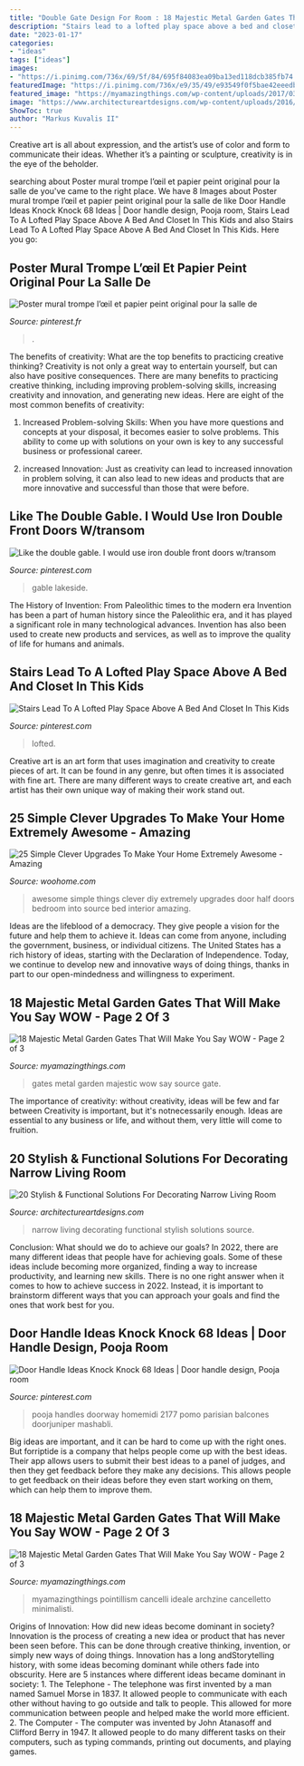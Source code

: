 ```yaml
---
title: "Double Gate Design For Room : 18 Majestic Metal Garden Gates That Will Make You Say Wow"
description: "Stairs lead to a lofted play space above a bed and closet in this kids"
date: "2023-01-17"
categories:
- "ideas"
tags: ["ideas"]
images:
- "https://i.pinimg.com/736x/69/5f/84/695f84083ea09ba13ed118dcb385fb74.jpg"
featuredImage: "https://i.pinimg.com/736x/e9/35/49/e93549f0f5bae42eeedb0971b3ad3aeb.jpg"
featured_image: "https://myamazingthings.com/wp-content/uploads/2017/03/unique-wrought-iron-garden-gates-design-metal-garden-gates-ideas-black-tulips.jpg"
image: "https://www.architectureartdesigns.com/wp-content/uploads/2016/04/16-24.jpg"
ShowToc: true
author: "Markus Kuvalis II"
---
```



Creative art is all about expression, and the artist’s use of color and form to communicate their ideas. Whether it’s a painting or sculpture, creativity is in the eye of the beholder.

	

		
searching about Poster mural trompe l’œil et papier peint original pour la salle de you've came to the right place. We have 8 Images about Poster mural trompe l’œil et papier peint original pour la salle de like Door Handle Ideas Knock Knock 68 Ideas | Door handle design, Pooja room, Stairs Lead To A Lofted Play Space Above A Bed And Closet In This Kids and also Stairs Lead To A Lofted Play Space Above A Bed And Closet In This Kids. Here you go:
		
    
## Poster Mural Trompe L’œil Et Papier Peint Original Pour La Salle De

<img loading=lazy src="https://i.pinimg.com/736x/15/40/51/154051bb31974c19f814f413eff8ce59--poster-mural-trompe.jpg" onerror="this.onerror=null;this.src='https://tse4.mm.bing.net/th?id=OIP.SzuUOQO7Cohwh1gUd2BdkQHaK2&amp;pid=15.1';" alt="Poster mural trompe l’œil et papier peint original pour la salle de">

_Source: pinterest.fr_

>. 

	

The benefits of creativity: What are the top benefits to practicing creative thinking?
Creativity is not only a great way to entertain yourself, but can also have positive consequences. There are many benefits to practicing creative thinking, including improving problem-solving skills, increasing creativity and innovation, and generating new ideas. Here are eight of the most common benefits of creativity:
1. Increased Problem-solving Skills: When you have more questions and concepts at your disposal, it becomes easier to solve problems. This ability to come up with solutions on your own is key to any successful business or professional career.

2. increased Innovation: Just as creativity can lead to increased innovation in problem solving, it can also lead to new ideas and products that are more innovative and successful than those that were before.

    
## Like The Double Gable. I Would Use Iron Double Front Doors W/transom

<img loading=lazy src="https://i.pinimg.com/736x/df/95/c2/df95c25e61106647a30f9dada5ebb356.jpg" onerror="this.onerror=null;this.src='https://tse3.mm.bing.net/th?id=OIP.-g4TV9NJuOEJ8zWCfaABbgDTEn&amp;pid=15.1';" alt="Like the double gable. I would use iron double front doors w/transom">

_Source: pinterest.com_

>gable lakeside. 

	

The History of Invention: From Paleolithic times to the modern era
Invention has been a part of human history since the Paleolithic era, and it has played a significant role in many technological advances. Invention has also been used to create new products and services, as well as to improve the quality of life for humans and animals.

    
## Stairs Lead To A Lofted Play Space Above A Bed And Closet In This Kids

<img loading=lazy src="https://i.pinimg.com/736x/69/5f/84/695f84083ea09ba13ed118dcb385fb74.jpg" onerror="this.onerror=null;this.src='https://tse3.mm.bing.net/th?id=OIP.ftwe6lVVGLvg9vq5c_kYFgHaLH&amp;pid=15.1';" alt="Stairs Lead To A Lofted Play Space Above A Bed And Closet In This Kids">

_Source: pinterest.com_

>lofted. 

	

Creative art is an art form that uses imagination and creativity to create pieces of art. It can be found in any genre, but often times it is associated with fine art. There are many different ways to create creative art, and each artist has their own unique way of making their work stand out.

    
## 25 Simple Clever Upgrades To Make Your Home Extremely Awesome - Amazing

<img loading=lazy src="http://www.woohome.com/wp-content/uploads/2014/03/Simple-Things-Make-Your-Home-Awesome-1.jpg" onerror="this.onerror=null;this.src='https://tse4.mm.bing.net/th?id=OIP.VSdqbXDAm2tfYyr7PBxvKAHaLZ&amp;pid=15.1';" alt="25 Simple Clever Upgrades To Make Your Home Extremely Awesome - Amazing">

_Source: woohome.com_

>awesome simple things clever diy extremely upgrades door half doors bedroom into source bed interior amazing. 

	

Ideas are the lifeblood of a democracy. They give people a vision for the future and help them to achieve it. Ideas can come from anyone, including the government, business, or individual citizens. The United States has a rich history of ideas, starting with the Declaration of Independence. Today, we continue to develop new and innovative ways of doing things, thanks in part to our open-mindedness and willingness to experiment.

    
## 18 Majestic Metal Garden Gates That Will Make You Say WOW - Page 2 Of 3

<img loading=lazy src="http://myamazingthings.com/wp-content/uploads/2017/03/metal-gate.jpg" onerror="this.onerror=null;this.src='https://tse2.mm.bing.net/th?id=OIP.Izj2k6TpqJk7Dtk2eh8GSAHaKC&amp;pid=15.1';" alt="18 Majestic Metal Garden Gates That Will Make You Say WOW - Page 2 of 3">

_Source: myamazingthings.com_

>gates metal garden majestic wow say source gate. 

	

The importance of creativity: without creativity, ideas will be few and far between
Creativity is important, but it's notnecessarily enough. Ideas are essential to any business or life, and without them, very little will come to fruition.

    
## 20 Stylish &amp; Functional Solutions For Decorating Narrow Living Room

<img loading=lazy src="https://www.architectureartdesigns.com/wp-content/uploads/2016/04/16-24.jpg" onerror="this.onerror=null;this.src='https://tse3.mm.bing.net/th?id=OIP.ssqSVvoB4xA65ATaqxANfAHaKd&amp;pid=15.1';" alt="20 Stylish &amp; Functional Solutions For Decorating Narrow Living Room">

_Source: architectureartdesigns.com_

>narrow living decorating functional stylish solutions source. 

	

Conclusion: What should we do to achieve our goals?
In 2022, there are many different ideas that people have for achieving goals. Some of these ideas include becoming more organized, finding a way to increase productivity, and learning new skills. There is no one right answer when it comes to how to achieve success in 2022. Instead, it is important to brainstorm different ways that you can approach your goals and find the ones that work best for you.

    
## Door Handle Ideas Knock Knock 68 Ideas | Door Handle Design, Pooja Room

<img loading=lazy src="https://i.pinimg.com/736x/e9/35/49/e93549f0f5bae42eeedb0971b3ad3aeb.jpg" onerror="this.onerror=null;this.src='https://tse2.mm.bing.net/th?id=OIP.NVSkmi-pE1Iie660K0mHPAAAAA&amp;pid=15.1';" alt="Door Handle Ideas Knock Knock 68 Ideas | Door handle design, Pooja room">

_Source: pinterest.com_

>pooja handles doorway homemidi 2177 pomo parisian balcones doorjuniper mashabli. 

	

Big ideas are important, and it can be hard to come up with the right ones. But forriptide is a company that helps people come up with the best ideas. Their app allows users to submit their best ideas to a panel of judges, and then they get feedback before they make any decisions. This allows people to get feedback on their ideas before they even start working on them, which can help them to improve them.

    
## 18 Majestic Metal Garden Gates That Will Make You Say WOW - Page 2 Of 3

<img loading=lazy src="https://myamazingthings.com/wp-content/uploads/2017/03/unique-wrought-iron-garden-gates-design-metal-garden-gates-ideas-black-tulips.jpg" onerror="this.onerror=null;this.src='https://tse1.mm.bing.net/th?id=OIP.ZMkqpe5e7m8J9ahgpQmdhwHaJ4&amp;pid=15.1';" alt="18 Majestic Metal Garden Gates That Will Make You Say WOW - Page 2 of 3">

_Source: myamazingthings.com_

>myamazingthings pointillism cancelli ideale archzine cancelletto minimalisti. 

	

Origins of Innovation: How did new ideas become dominant in society?
Innovation is the process of creating a new idea or product that has never been seen before. This can be done through creative thinking, invention, or simply new ways of doing things. Innovation has a long andStorytelling history, with some ideas becoming dominant while others fade into obscurity. Here are 5 instances where different ideas became dominant in society: 1. The Telephone - The telephone was first invented by a man named Samuel Morse in 1837. It allowed people to communicate with each other without having to go outside and talk to people. This allowed for more communication between people and helped make the world more efficient. 2. The Computer - The computer was invented by John Atanasoff and Clifford Berry in 1947. It allowed people to do many different tasks on their computers, such as typing commands, printing out documents, and playing games.

